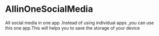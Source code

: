 # AllinOneSocialMedia
All social media in one app .Instead of using  individual apps ,you can use this one app.This will helps you to save the storage of your device
